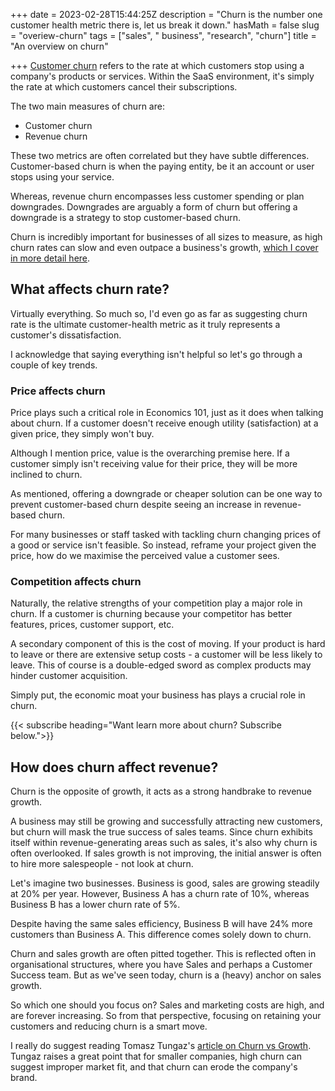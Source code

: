+++
date = 2023-02-28T15:44:25Z
description = "Churn is the number one customer health metric there is, let us break it down."
hasMath = false
slug = "overiew-churn"
tags = ["sales", " business", "research", "churn"]
title = "An overview on churn"

+++
[Customer churn](https://www.productplan.com/glossary/churn/) refers to the rate at which customers stop using a company's products or services. Within the SaaS environment, it's simply the rate at which customers cancel their subscriptions.

The two main measures of churn are:

* Customer churn
* Revenue churn

These two metrics are often correlated but they have subtle differences. Customer-based churn is when the paying entity, be it an account or user stops using your service.

Whereas, revenue churn encompasses less customer spending or plan downgrades. Downgrades are arguably a form of churn but offering a downgrade is a strategy to stop customer-based churn.

Churn is incredibly important for businesses of all sizes to measure, as high churn rates can slow and even outpace a business's growth, [which I cover in more detail here](https://jamesmalcolm.me/posts/churn-and-growth/).

## **What affects churn rate?**

Virtually everything. So much so, I'd even go as far as suggesting churn rate is the ultimate customer-health metric as it truly represents a customer's dissatisfaction.

I acknowledge that saying everything isn't helpful so let's go through a couple of key trends.

### **Price affects churn**

Price plays such a critical role in Economics 101, just as it does when talking about churn. If a customer doesn't receive enough utility (satisfaction) at a given price, they simply won't buy.

Although I mention price, value is the overarching premise here. If a customer simply isn't receiving value for their price, they will be more inclined to churn.

As mentioned, offering a downgrade or cheaper solution can be one way to prevent customer-based churn despite seeing an increase in revenue-based churn.

For many businesses or staff tasked with tackling churn changing prices of a good or service isn't feasible. So instead, reframe your project given the price, how do we maximise the perceived value a customer sees.

### **Competition affects churn**

Naturally, the relative strengths of your competition play a major role in churn. If a customer is churning because your competitor has better features, prices, customer support, etc.

A secondary component of this is the cost of moving. If your product is hard to leave or there are extensive setup costs - a customer will be less likely to leave. This of course is a double-edged sword as complex products may hinder customer acquisition.

Simply put, the economic moat your business has plays a crucial role in churn.

{{< subscribe  heading="Want learn more about churn? Subscribe below.">}}

## How does churn affect revenue?

Churn is the opposite of growth, it acts as a strong handbrake to revenue growth.

A business may still be growing and successfully attracting new customers, but churn will mask the true success of sales teams. Since churn exhibits itself within revenue-generating areas such as sales, it's also why churn is often overlooked. If sales growth is not improving, the initial answer is often to hire more salespeople - not look at churn.

Let's imagine two businesses. Business is good, sales are growing steadily at 20% per year. However, Business A has a churn rate of 10%, whereas Business B has a lower churn rate of 5%.

Despite having the same sales efficiency, Business B will have 24% more customers than Business A. This difference comes solely down to churn.

Churn and sales growth are often pitted together. This is reflected often in organisational structures, where you have Sales and perhaps a Customer Success team. But as we've seen today, churn is a (heavy) anchor on sales growth.

So which one should you focus on? Sales and marketing costs are high, and are forever increasing. So from that perspective, focusing on retaining your customers and reducing churn is a smart move.

I really do suggest reading Tomasz Tungaz's [article on Churn vs Growth](https://tomtunguz.com/churn-or-growth/). Tungaz raises a great point that for smaller companies, high churn can suggest improper market fit, and that churn can erode the company's brand.